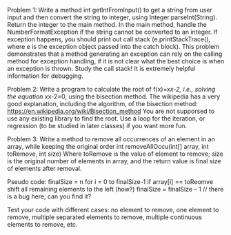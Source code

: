Problem 1:
Write a method
int getIntFromInput()
to get a string from user input and then convert the string to integer, using Integer.parseInt(String). Return the integer to the main method.  In the main method, handle the NumberFormatException if the string cannot be converted to an integer. If exception happens, you should print out call stack (e.printStackTrace(), where e is the exception object passed into the catch block).
This problem demonstrates that a method generating an exception can rely on the calling method for exception handling, if it is not clear what the best choice is when an exception is thrown.
Study the call stack!  It is extremely helpful information for debugging.

Problem 2:
Write a program to calculate the root of f(x)=x*x-2, i.e., solving the equation x*x-2=0, using the bisection method. The wikipedia has a very good explanation, including the algorithm, of the bisection method: https://en.wikipedia.org/wiki/Bisection_method
You are not supporsed to use any existing library to find the root. Use a loop for the iteration, or regression (to be studied in later classes) if you want more fun.

Problem 3:
Write a method to remove all occurrences of an element in an array, while keeping the original order
int removeAllOccu(int[] array, int toRemove, int size)
Where toRemove is the value of element to remove; size is the original number of elements in array, and the return value is final size of elements after removal.

Pseudo code:
finalSize = n
for i = 0 to finalSize-1
    if array[i] == toReomve
        shift all remaining elements to the left (how?)
        finalSize = finalSize – 1
        // there is a bug here, can you find it?

Test your code with different cases: no element to remove, one element to remove, multiple separated elements to remove, multiple continuous elements to remove, etc.

